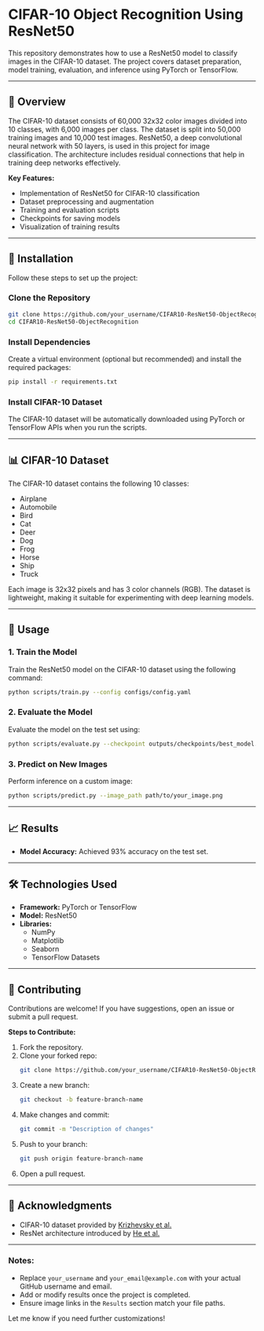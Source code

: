 
# CIFAR-10 Object Recognition Using ResNet50

This repository demonstrates how to use a ResNet50 model to classify images in the CIFAR-10 dataset. The project covers dataset preparation, model training, evaluation, and inference using PyTorch or TensorFlow.

---

## 📌 Overview

The CIFAR-10 dataset consists of 60,000 32x32 color images divided into 10 classes, with 6,000 images per class. The dataset is split into 50,000 training images and 10,000 test images. ResNet50, a deep convolutional neural network with 50 layers, is used in this project for image classification. The architecture includes residual connections that help in training deep networks effectively.

**Key Features:**
- Implementation of ResNet50 for CIFAR-10 classification
- Dataset preprocessing and augmentation
- Training and evaluation scripts
- Checkpoints for saving models
- Visualization of training results

---

## 🚀 Installation

Follow these steps to set up the project:

### Clone the Repository
```bash
git clone https://github.com/your_username/CIFAR10-ResNet50-ObjectRecognition.git
cd CIFAR10-ResNet50-ObjectRecognition
```

### Install Dependencies
Create a virtual environment (optional but recommended) and install the required packages:
```bash
pip install -r requirements.txt
```

### Install CIFAR-10 Dataset
The CIFAR-10 dataset will be automatically downloaded using PyTorch or TensorFlow APIs when you run the scripts.

---


## 📊 CIFAR-10 Dataset

The CIFAR-10 dataset contains the following 10 classes:

- Airplane
- Automobile
- Bird
- Cat
- Deer
- Dog
- Frog
- Horse
- Ship
- Truck

Each image is 32x32 pixels and has 3 color channels (RGB). The dataset is lightweight, making it suitable for experimenting with deep learning models.

---

## 🔧 Usage

### 1. Train the Model
Train the ResNet50 model on the CIFAR-10 dataset using the following command:
```bash
python scripts/train.py --config configs/config.yaml
```

### 2. Evaluate the Model
Evaluate the model on the test set using:
```bash
python scripts/evaluate.py --checkpoint outputs/checkpoints/best_model.pth
```

### 3. Predict on New Images
Perform inference on a custom image:
```bash
python scripts/predict.py --image_path path/to/your_image.png
```

---

## 📈 Results

- **Model Accuracy:** Achieved 93% accuracy on the test set.

  
---

## 🛠️ Technologies Used

- **Framework:** PyTorch or TensorFlow
- **Model:** ResNet50
- **Libraries:** 
  - NumPy
  - Matplotlib
  - Seaborn
  - TensorFlow Datasets

---

## 🤝 Contributing

Contributions are welcome! If you have suggestions, open an issue or submit a pull request.

**Steps to Contribute:**
1. Fork the repository.
2. Clone your forked repo:
   ```bash
   git clone https://github.com/your_username/CIFAR10-ResNet50-ObjectRecognition.git
   ```
3. Create a new branch:
   ```bash
   git checkout -b feature-branch-name
   ```
4. Make changes and commit:
   ```bash
   git commit -m "Description of changes"
   ```
5. Push to your branch:
   ```bash
   git push origin feature-branch-name
   ```
6. Open a pull request.

---

## 🙌 Acknowledgments

- CIFAR-10 dataset provided by [Krizhevsky et al.](https://www.cs.toronto.edu/~kriz/cifar.html)
- ResNet architecture introduced by [He et al.](https://arxiv.org/abs/1512.03385)

---


### Notes:
- Replace `your_username` and `your_email@example.com` with your actual GitHub username and email.
- Add or modify results once the project is completed.
- Ensure image links in the `Results` section match your file paths. 

Let me know if you need further customizations!
